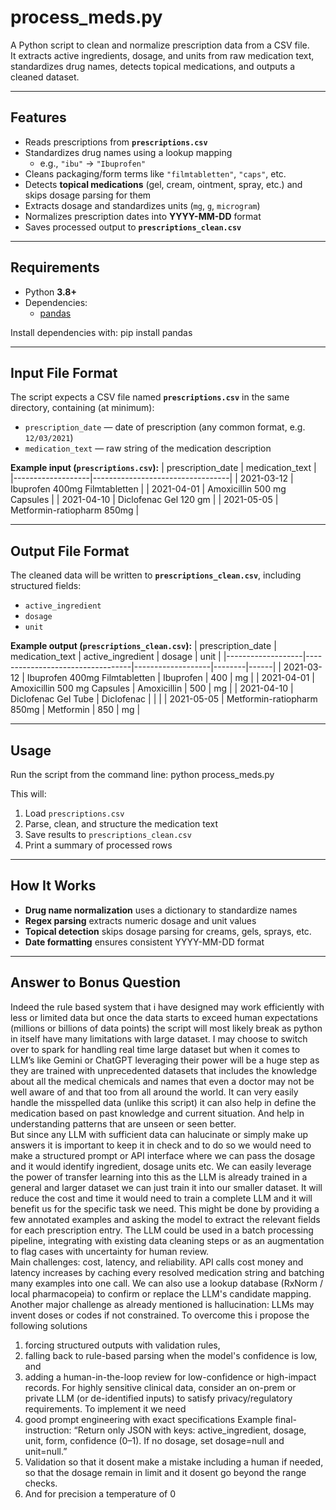 # process_meds.py

A Python script to clean and normalize prescription data from a CSV file.  
It extracts active ingredients, dosage, and units from raw medication text, standardizes drug names, detects topical medications, and outputs a cleaned dataset.

---

## Features

- Reads prescriptions from **`prescriptions.csv`**
- Standardizes drug names using a lookup mapping  
  - e.g., `"ibu"` → `"Ibuprofen"`
- Cleans packaging/form terms like `"filmtabletten"`, `"caps"`, etc.
- Detects **topical medications** (gel, cream, ointment, spray, etc.) and skips dosage parsing for them
- Extracts dosage and standardizes units (`mg`, `g`, `microgram`)
- Normalizes prescription dates into **YYYY-MM-DD** format
- Saves processed output to **`prescriptions_clean.csv`**

---

## Requirements

- Python **3.8+**
- Dependencies:
  - [pandas](https://pandas.pydata.org)

Install dependencies with: pip install pandas


---

## Input File Format

The script expects a CSV file named **`prescriptions.csv`** in the same directory, containing (at minimum):

- `prescription_date` — date of prescription (any common format, e.g. `12/03/2021`)
- `medication_text` — raw string of the medication description

**Example input (`prescriptions.csv`):**
| prescription_date | medication_text                  |
|-------------------|----------------------------------|
| 2021-03-12        | Ibuprofen 400mg Filmtabletten    |
| 2021-04-01        | Amoxicillin 500 mg Capsules      |
| 2021-04-10        | Diclofenac Gel 120 gm            |
| 2021-05-05        | Metformin-ratiopharm 850mg       |




---

## Output File Format

The cleaned data will be written to **`prescriptions_clean.csv`**, including structured fields:

- `active_ingredient`
- `dosage`
- `unit`

**Example output (`prescriptions_clean.csv`):**
| prescription_date | medication_text                  | active_ingredient | dosage | unit |
|-------------------|----------------------------------|-------------------|--------|------|
| 2021-03-12        | Ibuprofen 400mg Filmtabletten    | Ibuprofen         | 400    | mg   |
| 2021-04-01        | Amoxicillin 500 mg Capsules      | Amoxicillin       | 500    | mg   |
| 2021-04-10        | Diclofenac Gel Tube              | Diclofenac        |        |      |
| 2021-05-05        | Metformin-ratiopharm 850mg       | Metformin         | 850    | mg   |




---

## Usage

Run the script from the command line: python process_meds.py


This will:
1. Load `prescriptions.csv`
2. Parse, clean, and structure the medication text
3. Save results to `prescriptions_clean.csv`
4. Print a summary of processed rows

---

## How It Works

- **Drug name normalization** uses a dictionary to standardize names  
- **Regex parsing** extracts numeric dosage and unit values  
- **Topical detection** skips dosage parsing for creams, gels, sprays, etc.  
- **Date formatting** ensures consistent YYYY-MM-DD format  

---



## Answer to Bonus Question 
Indeed the rule based system that i have designed may work efficiently with less or limited data but once the data starts to exceed human expectations (millions or billions of data points) the script will most likely break as python in itself have many limitations with large dataset. I may choose to switch over to spark for handling real time large dataset but when it comes to LLM’s like Gemini or ChatGPT leveraging their power will be a huge step as they are trained with unprecedented datasets that includes the knowledge about all the medical chemicals and names that even a doctor may not be well aware of and that too from all around the world. It can very easily handle the misspelled data (unlike this script) it can also help in define the medication based on past knowledge and current situation. And help in understanding patterns that are unseen or seen better. 
<br>
But since any LLM with sufficient data can halucinate or simply make up answers it is important to keep it in check and to do so we would need to make a structured prompt or API interface where we can pass the dosage and it would identify ingredient, dosage units etc. We can easily leverage the power of transfer learning into this as the LLM is already trained in a general and larger dataset we can just train it into our smaller dataset. It will reduce the cost and time it would need to train a complete LLM and it will benefit us for the specific task we need. This might be done by providing a few annotated examples and asking the model to extract the relevant fields for each prescription entry. The LLM could be used in a batch processing pipeline, integrating with existing data cleaning steps or as an augmentation to flag cases with uncertainty for human review.
<br>
Main challenges: cost, latency, and reliability. API calls cost money and latency increases by caching every resolved medication string and batching many examples into one call. We can also use a lookup database (RxNorm / local pharmacopeia) to confirm or replace the LLM's candidate mapping. Another major challenge as already mentioned  is hallucination: LLMs may invent doses or codes if not constrained. To overcome this i propose the following solutions
1. forcing structured outputs with validation rules, 
2. falling back to rule-based parsing when the model's confidence is low, and 
3. adding a human-in-the-loop review for low-confidence or high-impact records. For highly sensitive clinical data, consider an on-prem or private LLM (or de-identified inputs) to satisfy privacy/regulatory requirements.
To implement it we need 
1. good prompt engineering with exact specifications  Example final-instruction: “Return only JSON with keys: active_ingredient, dosage, unit, form, confidence (0–1). If no dosage, set dosage=null and unit=null.”
2. Validation so that it dosent make a mistake including a human if needed, so that the dosage remain in limit and it dosent go beyond the range checks.
3. And for precision a temperature of 0




